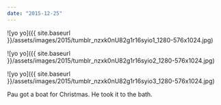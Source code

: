 ```yaml
---
date: "2015-12-25"
---
```


![yo yo]({{ site.baseurl }}/assets/images/2015/tumblr_nzxk0nU82g1r16syio1_1280-576x1024.jpg)

![yo yo]({{ site.baseurl }}/assets/images/2015/tumblr_nzxk0nU82g1r16syio2_1280-576x1024.jpg)

![yo yo]({{ site.baseurl }}/assets/images/2015/tumblr_nzxk0nU82g1r16syio3_1280-576x1024.jpg)

Pau got a boat for Christmas. He took it to the bath.
